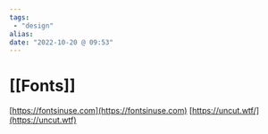 ```yaml
---
tags:
 - "design"
alias: 
date: "2022-10-20 @ 09:53"
---
```

# [[Fonts]]

[https://fontsinuse.com](https://fontsinuse.com)
[https://uncut.wtf/](https://uncut.wtf)

